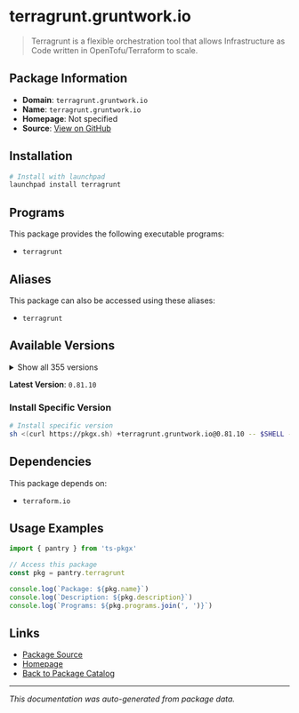 # terragrunt.gruntwork.io

> Terragrunt is a flexible orchestration tool that allows Infrastructure as Code written in OpenTofu/Terraform to scale.

## Package Information

- **Domain**: `terragrunt.gruntwork.io`
- **Name**: `terragrunt.gruntwork.io`
- **Homepage**: Not specified
- **Source**: [View on GitHub](https://github.com/pkgxdev/pantry/tree/main/projects/terragrunt.gruntwork.io/package.yml)

## Installation

```bash
# Install with launchpad
launchpad install terragrunt
```

## Programs

This package provides the following executable programs:

- `terragrunt`

## Aliases

This package can also be accessed using these aliases:

- `terragrunt`

## Available Versions

<details>
<summary>Show all 355 versions</summary>

- `0.81.10`, `0.81.9`, `0.81.8`, `0.81.7`, `0.81.6`
- `0.81.5`, `0.81.4`, `0.81.3`, `0.81.2`, `0.81.1`
- `0.81.0`, `0.80.4`, `0.80.3`, `0.80.2`, `0.80.1`
- `0.80.0`, `0.79.3`, `0.79.2`, `0.79.1`, `0.79.0`
- `0.78.4`, `0.78.3`, `0.78.2`, `0.78.1`, `0.78.0`
- `0.77.22`, `0.77.21`, `0.77.20`, `0.77.19`, `0.77.18`
- `0.77.17`, `0.77.16`, `0.77.15`, `0.77.14`, `0.77.13`
- `0.77.12`, `0.77.11`, `0.77.10`, `0.77.9`, `0.77.8`
- `0.77.7`, `0.77.6`, `0.77.5`, `0.77.4`, `0.77.3`
- `0.77.2`, `0.77.1`, `0.77.0`, `0.76.8`, `0.76.7`
- `0.76.6`, `0.76.5`, `0.76.4`, `0.76.3`, `0.76.2`
- `0.76.1`, `0.76.0`, `0.75.10`, `0.75.9`, `0.75.8`
- `0.75.7`, `0.75.6`, `0.75.5`, `0.75.4`, `0.75.3`
- `0.75.2`, `0.75.1`, `0.75.0`, `0.74.0`, `0.73.16`
- `0.73.15`, `0.73.14`, `0.73.13`, `0.73.12`, `0.73.11`
- `0.73.10`, `0.73.9`, `0.73.8`, `0.73.7`, `0.73.6`
- `0.73.5`, `0.73.4`, `0.73.3`, `0.73.2`, `0.73.1`
- `0.73.0`, `0.72.9`, `0.72.8`, `0.72.6`, `0.72.5`
- `0.72.4`, `0.72.3`, `0.72.2`, `0.72.1`, `0.72.0`
- `0.71.5`, `0.71.4`, `0.71.3`, `0.71.2`, `0.71.1`
- `0.71.0`, `0.70.4`, `0.70.3`, `0.70.2`, `0.70.1`
- `0.70.0`, `0.69.13`, `0.69.12`, `0.69.11`, `0.69.10`
- `0.69.9`, `0.69.8`, `0.69.7`, `0.69.6`, `0.69.5`
- `0.69.3`, `0.69.2`, `0.69.1`, `0.69.0`, `0.68.17`
- `0.68.16`, `0.68.15`, `0.68.14`, `0.68.13`, `0.68.12`
- `0.68.10`, `0.68.9`, `0.68.8`, `0.68.7`, `0.68.6`
- `0.68.5`, `0.68.4`, `0.68.3`, `0.68.2`, `0.68.1`
- `0.68.0`, `0.67.16`, `0.67.15`, `0.67.14`, `0.67.13`
- `0.67.12`, `0.67.11`, `0.67.10`, `0.67.9`, `0.67.8`
- `0.67.7`, `0.67.6`, `0.67.5`, `0.67.4`, `0.67.3`
- `0.67.2`, `0.67.1`, `0.67.0`, `0.66.9`, `0.66.8`
- `0.66.7`, `0.66.6`, `0.66.5`, `0.66.4`, `0.66.3`
- `0.66.2`, `0.66.1`, `0.66.0`, `0.65.0`, `0.64.5`
- `0.64.4`, `0.64.3`, `0.64.2`, `0.64.1`, `0.64.0`
- `0.63.8`, `0.63.7`, `0.63.6`, `0.63.5`, `0.63.4`
- `0.63.3`, `0.63.2`, `0.63.1`, `0.63.0`, `0.62.3`
- `0.62.2`, `0.62.1`, `0.62.0`, `0.61.1`, `0.61.0`
- `0.60.1`, `0.60.0`, `0.59.7`, `0.59.6`, `0.59.5`
- `0.59.4`, `0.59.3`, `0.59.2`, `0.59.1`, `0.59.0`
- `0.58.16`, `0.58.15`, `0.58.14`, `0.58.13`, `0.58.12`
- `0.58.11`, `0.58.10`, `0.58.9`, `0.58.8`, `0.58.7`
- `0.58.6`, `0.58.5`, `0.58.4`, `0.58.3`, `0.58.2`
- `0.58.1`, `0.58.0`, `0.57.13`, `0.57.12`, `0.57.11`
- `0.57.10`, `0.57.9`, `0.57.8`, `0.57.7`, `0.57.6`
- `0.57.5`, `0.57.4`, `0.57.3`, `0.57.2`, `0.57.1`
- `0.57.0`, `0.56.5`, `0.56.4`, `0.56.3`, `0.56.2`
- `0.56.1`, `0.56.0`, `0.55.21`, `0.55.20`, `0.55.19`
- `0.55.18`, `0.55.17`, `0.55.16`, `0.55.15`, `0.55.14`
- `0.55.13`, `0.55.12`, `0.55.11`, `0.55.10`, `0.55.9`
- `0.55.8`, `0.55.7`, `0.55.6`, `0.55.5`, `0.55.4`
- `0.55.3`, `0.55.2`, `0.55.1`, `0.55.0`, `0.54.22`
- `0.54.21`, `0.54.20`, `0.54.19`, `0.54.18`, `0.54.17`
- `0.54.16`, `0.54.15`, `0.54.14`, `0.54.13`, `0.54.12`
- `0.54.11`, `0.54.10`, `0.54.9`, `0.54.8`, `0.54.7`
- `0.54.6`, `0.54.5`, `0.54.4`, `0.54.3`, `0.54.2`
- `0.54.1`, `0.54.0`, `0.53.8`, `0.53.7`, `0.53.6`
- `0.53.5`, `0.53.4`, `0.53.3`, `0.53.2`, `0.53.1`
- `0.53.0`, `0.52.7`, `0.52.6`, `0.52.5`, `0.52.4`
- `0.52.3`, `0.52.2`, `0.52.1`, `0.52.0`, `0.51.9`
- `0.51.8`, `0.51.7`, `0.51.6`, `0.51.5`, `0.51.4`
- `0.51.3`, `0.51.2`, `0.51.1`, `0.51.0`, `0.50.17`
- `0.50.16`, `0.50.15`, `0.50.14`, `0.50.13`, `0.50.12`
- `0.50.11`, `0.50.10`, `0.50.9`, `0.50.8`, `0.50.7`
- `0.50.6`, `0.50.5`, `0.50.4`, `0.50.3`, `0.50.2`
- `0.50.1`, `0.50.0`, `0.49.1`, `0.49.0`, `0.48.6`
- `0.48.5`, `0.48.4`, `0.48.3`, `0.48.2`, `0.48.1`
- `0.48.0`, `0.47.0`, `0.46.3`, `0.46.2`, `0.46.1`
- `0.46.0`, `0.45.18`, `0.45.17`, `0.45.16`, `0.45.15`
- `0.45.14`, `0.45.13`, `0.45.12`, `0.45.11`, `0.45.10`
- `0.45.9`, `0.45.8`, `0.45.7`, `0.45.6`, `0.45.5`
- `0.45.4`, `0.45.3`, `0.45.2`, `0.45.1`, `0.45.0`

</details>

**Latest Version**: `0.81.10`

### Install Specific Version

```bash
# Install specific version
sh <(curl https://pkgx.sh) +terragrunt.gruntwork.io@0.81.10 -- $SHELL -i
```

## Dependencies

This package depends on:

- `terraform.io`

## Usage Examples

```typescript
import { pantry } from 'ts-pkgx'

// Access this package
const pkg = pantry.terragrunt

console.log(`Package: ${pkg.name}`)
console.log(`Description: ${pkg.description}`)
console.log(`Programs: ${pkg.programs.join(', ')}`)
```

## Links

- [Package Source](https://github.com/pkgxdev/pantry/tree/main/projects/terragrunt.gruntwork.io/package.yml)
- [Homepage](#)
- [Back to Package Catalog](../package-catalog.md)

---

*This documentation was auto-generated from package data.*
